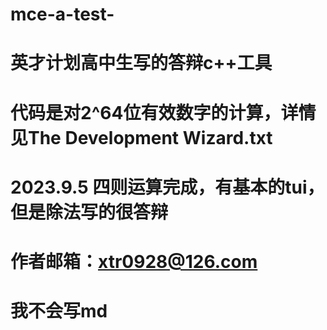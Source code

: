 # mce-a-test-
# 英才计划高中生写的答辩c++工具
# 代码是对2^64位有效数字的计算，详情见The Development Wizard.txt
# 2023.9.5 四则运算完成，有基本的tui，但是除法写的很答辩
# 作者邮箱：xtr0928@126.com
# 我不会写md
